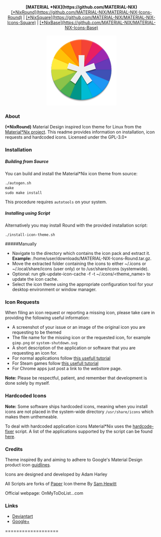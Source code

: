 <p align="center">
  <b> [MATERIAL *NIX](https://github.com/MATERIAL-NIX)</b><br>
  <a href="#">[*NixRound](https://github.com/MATERIAL-NIX/MATERIAL-NIX-Icons-Round)</a> |
  <a href="#">[*NixSquare](https://github.com/MATERIAL-NIX/MATERIAL-NIX-Icons-Square)</a> |
  <a href="#">[*NixBase](https://github.com/MATERIAL-NIX/MATERIAL-NIX-Icons-Base)</a>
  <br><br>
  <img src="https://github.com/MATERIAL-NIX/Resources/blob/master/Images/MaterialNix-Logo-Circle.png">

### About
<b>(*NixRound)</b> Material Design inspired Icon theme for Linux from the [Material*Nix project](https://github.com/MATERIAL-NIX). This readme provides information on installation, icon requests and hardcoded icons. Licensed under the GPL-3.0+

### Installation
##### Building from Source

You can build and install the Material*Nix icon theme from source:

    ./autogen.sh
    make
    sudo make install

This procedure requires ```autotools``` on your system.

##### Installing using Script

Alternatively you may install Round with the provided installation script:

    ./install-icon-theme.sh
    

#####Manually

 - Navigate to the directory which contains the icon pack and extract it. 
  <b>Example:</b> /home/user/downloads/MATERIAL-NIX-Icons-Round.tar.gz.
 - Move the extracted folder containing the icons to either ~/.icons or ~/.local/share/icons (user only) or to /usr/share/icons (systemwide).
 - Optional: run gtk-update-icon-cache -f -t ~/.icons/<theme_name> to update the icon cache.
 - Select the icon theme using the appropriate configuration tool for your desktop environment or window manager.

### Icon Requests
When filing an icon request or reporting a missing icon, please take care in providing the following useful information: 

 - A screenshot of your issue or an image of the original icon you are requesting to be themed
 - The file name for the missing icon or the requested icon, for example `gimp.png` or `system-shutdown.svg`
 - A short description of the application or software that you are requesting an icon for.
 - For normal applications follow [this usefull tutorial](https://plus.google.com/+NumixprojectOrg/posts/DkRmhFZuWez)
 - For Steam games follow [this usefull tutorial](https://www.youtube.com/watch?v=BuUy4CzCoXc)
 - For Chrome apps just post a link to the webstore page. 

<b>Note:</b> Please be respectful, patient, and remember that development is done solely by myself.

### Hardcoded Icons
<b>Note:</b> Some software ships hardcoded icons, meaning when you install icons are not placed in the system-wide directory `/usr/share/icons` which makes them unthemeable.

To deal with hardcoded application icons Material*Nix uses the [hardcode-fixer](https://github.com/Foggalong/hardcode-fixer) script. A list of the applications supported by the script can be found [here](https://github.com/Foggalong/hardcode-fixer/wiki/App-Support).

### Credits
Theme inspired By and aiming to adhere to Google's Material Design product icon [guidlines](https://www.google.com/design/spec/style/icons.html#).

Icons are designed and developed by Adam Harley

All Scripts are forks of [Paper](https://github.com/snwh/paper-icon-theme) Icon theme By [Sam Hewitt](https://github.com/snwh)

Official webpage: OnMyToDoList...com

### Links
  * [Deviantart](http://le-3.deviantart.com/)
  * [Google+](https://plus.google.com/u/0/communities/103720848213793037553)

===================
